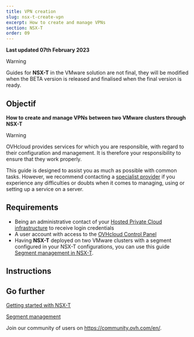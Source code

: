 ```yaml
---
title: VPN creation
slug: nsx-t-create-vpn
excerpt: How to create and manage VPNs
section: NSX-T
order: 09
---
```


**Last updated 07th February 2023**

> [!warning]
> Guides for **NSX-T** in the VMware solution are not final, they will be modified when the BETA version is released and finalised when the final version is ready.
>


## Objectif

**How to create and manage VPNs between two VMware clusters through NSX-T**

> [!warning]
> OVHcloud provides services for which you are responsible, with regard to their configuration and management. It is therefore your responsibility to ensure that they work properly.
>
> This guide is designed to assist you as much as possible with common tasks. However, we recommend contacting a [specialist provider](https://partner.ovhcloud.com/en-gb/) if you experience any difficulties or doubts when it comes to managing, using or setting up a service on a server.
>

## Requirements

- Being an administrative contact of your [Hosted Private Cloud infrastructure](https://www.ovhcloud.com/en-gb/enterprise/products/hosted-private-cloud/) to receive login credentials
- A user account with access to the [OVHcloud Control Panel](https://www.ovh.com/auth/?action=gotomanager&from=https://www.ovh.co.uk/&ovhSubsidiary=GB)
- Having **NSX-T** deployed on two VMware clusters with a segment configured in your NSX-T configurations, you can use this guide [Segment management in NSX-T](https://docs.ovh.com/gb/en/private-cloud/nsx-t-segment-management).

## Instructions




## Go further <a name="gofurther"></a>

[Getting started with NSX-T](https://docs.ovh.com/gb/en/private-cloud/nsx-t-first-steps/)

[Segment management](https://docs.ovh.com/gb/en/nsx-t-segment-management/)

Join our community of users on <https://community.ovh.com/en/>.

